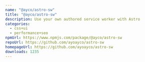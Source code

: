 ```yaml
---
name: "@ayco/astro-sw"
title: "@ayco/astro-sw"
description: Use your own authored service worker with Astro
categories:
  - css+ui
  - performance+seo
npmUrl: https://www.npmjs.com/package/@ayco/astro-sw
repoUrl: https://github.com/ayoayco/astro-sw
homepageUrl: https://github.com/ayoayco/astro-sw
downloads: 1235
---
```

